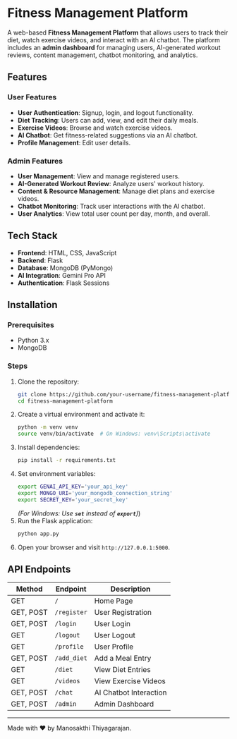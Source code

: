 # Fitness Management Platform

A web-based **Fitness Management Platform** that allows users to track their diet, watch exercise videos, and interact with an AI chatbot. The platform includes an **admin dashboard** for managing users, AI-generated workout reviews, content management, chatbot monitoring, and analytics.

## Features

### User Features

- **User Authentication**: Signup, login, and logout functionality.
- **Diet Tracking**: Users can add, view, and edit their daily meals.
- **Exercise Videos**: Browse and watch exercise videos.
- **AI Chatbot**: Get fitness-related suggestions via an AI chatbot.
- **Profile Management**: Edit user details.

### Admin Features

- **User Management**: View and manage registered users.
- **AI-Generated Workout Review**: Analyze users' workout history.
- **Content & Resource Management**: Manage diet plans and exercise videos.
- **Chatbot Monitoring**: Track user interactions with the AI chatbot.
- **User Analytics**: View total user count per day, month, and overall.

## Tech Stack

- **Frontend**: HTML, CSS, JavaScript
- **Backend**: Flask
- **Database**: MongoDB (PyMongo)
- **AI Integration**: Gemini Pro API
- **Authentication**: Flask Sessions

## Installation

### Prerequisites

- Python 3.x
- MongoDB

### Steps

1. Clone the repository:
   ```sh
   git clone https://github.com/your-username/fitness-management-platform.git
   cd fitness-management-platform
   ```
2. Create a virtual environment and activate it:
   ```sh
   python -m venv venv
   source venv/bin/activate  # On Windows: venv\Scripts\activate
   ```
3. Install dependencies:
   ```sh
   pip install -r requirements.txt
   ```
4. Set environment variables:
   ```sh
   export GENAI_API_KEY='your_api_key'
   export MONGO_URI='your_mongodb_connection_string'
   export SECRET_KEY='your_secret_key'
   ```
   *(For Windows: Use **`set`** instead of **`export`**)*)
5. Run the Flask application:
   ```sh
   python app.py
   ```
6. Open your browser and visit `http://127.0.0.1:5000`.

## API Endpoints

| Method    | Endpoint    | Description            |
| --------- | ----------- | ---------------------- |
| GET       | `/`         | Home Page              |
| GET, POST | `/register` | User Registration      |
| GET, POST | `/login`    | User Login             |
| GET       | `/logout`   | User Logout            |
| GET       | `/profile`  | User Profile           |
| GET, POST | `/add_diet` | Add a Meal Entry       |
| GET       | `/diet`     | View Diet Entries      |
| GET       | `/videos`   | View Exercise Videos   |
| GET, POST | `/chat`     | AI Chatbot Interaction |
| GET, POST | `/admin`    | Admin Dashboard        |

---

Made with ❤️ by Manosakthi Thiyagarajan.


